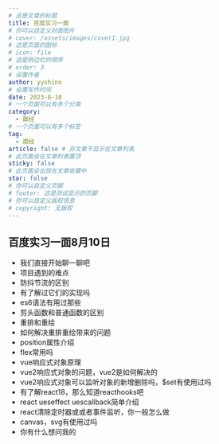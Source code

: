 ```yaml
---
# 这是文章的标题
title: 百度实习一面
# 你可以自定义封面图片
# cover: /assets/images/cover1.jpg
# 这是页面的图标
# icon: file
# 这是侧边栏的顺序
# order: 3
# 设置作者
author: yyshino
# 设置写作时间
date: 2023-8-10
# 一个页面可以有多个分类
category:
  - 面经
# 一个页面可以有多个标签
tag:
  - 面经
article: false # 非文章不显示在文章列表
# 此页面会在文章列表置顶
sticky: false
# 此页面会出现在文章收藏中
star: false
# 你可以自定义页脚
# footer: 这是测试显示的页脚
# 你可以自定义版权信息
# copyright: 无版权
---
```


## 百度实习一面8月10日

- 我们直接开始聊一聊吧
- 项目遇到的难点
- 防抖节流的区别
- 有了解过它们的实现吗
- es6语法有用过那些
- 剪头函数和普通函数的区别
- 重排和重绘
- 如何解决重排重绘带来的问题
- position属性介绍
- flex常用吗
- vue响应式对象原理
- vue2响应式对象的问题，vue2是如何解决的
- vue2响应式对象可以监听对象的新增删除吗，$set有使用过吗
- 有了解react18，那么知道reacthooks吧
- react ueseffect uescallback简单介绍
- react清除定时器或或者事件监听，你一般怎么做
- canvas，svg有使用过吗
- 你有什么想问我的


